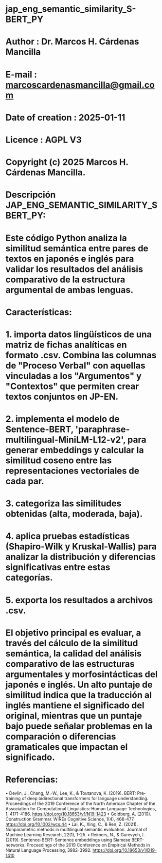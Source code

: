 # jap_eng_semantic_similarity_S-BERT_PY

# Author                    : Dr. Marcos H. Cárdenas Mancilla
# E-mail                    : marcoscardenasmancilla@gmail.com
# Date of creation          : 2025-01-11
# Licence                   : AGPL V3
# Copyright (c) 2025 Marcos H. Cárdenas Mancilla.

# Descripción JAP_ENG_SEMANTIC_SIMILARITY_SBERT_PY:
# Este código Python analiza la similitud semántica entre pares de textos en japonés e inglés para validar los resultados del análisis comparativo de la estructura argumental de ambas lenguas.

# Características:
# 1. importa datos lingüísticos de una matriz de fichas analíticas en formato .csv. Combina las columnas de "Proceso Verbal" con aquellas vinculadas a los "Argumentos" y "Contextos" que permiten crear textos conjuntos en JP-EN.
# 2. implementa el modelo de Sentence-BERT, 'paraphrase-multilingual-MiniLM-L12-v2', para generar embeddings y calcular la similitud coseno entre las representaciones vectoriales de cada par. 
# 3. categoriza las similitudes obtenidas (alta, moderada, baja).
# 4. aplica pruebas estadísticas (Shapiro-Wilk y Kruskal-Wallis) para analizar la distribución y diferencias significativas entre estas categorías.
# 5. exporta los resultados a archivos .csv.

# El objetivo principal es evaluar,  a través del cálculo de la similitud semántica, la calidad del análisis comparativo de las estructuras argumentales y  morfosintácticas del japonés e inglés. Un alto puntaje de similitud indica que la traducción al inglés mantiene el significado del original, mientras que un puntaje bajo puede señalar problemas en la comparación o diferencias gramaticales que impactan el significado.

# Referencias:
•	Devlin, J., Chang, M.-W., Lee, K., & Toutanova, K. (2019). BERT: Pre-training of deep bidirectional transformers for language understanding. Proceedings of the 2019 Conference of the North American Chapter of the Association for Computational Linguistics: Human Language Technologies, 1, 4171-4186. https://doi.org/10.18653/v1/N19-1423
•	Goldberg, A. (2010). Construction Grammar. WIREs Cognitive Science, 1(4), 468-477. https://doi.org/10.1002/wcs.44
•	Lai, K., Xing, C., & Ren, Z. (2021). Nonparametric methods in multilingual semantic evaluation. Journal of Machine Learning Research, 22(1), 1-25.
•	Reimers, N., & Gurevych, I. (2019). Sentence-BERT: Sentence embeddings using Siamese BERT-networks. Proceedings of the 2019 Conference on Empirical Methods in Natural Language Processing, 3982-3992. https://doi.org/10.18653/v1/D19-1410
